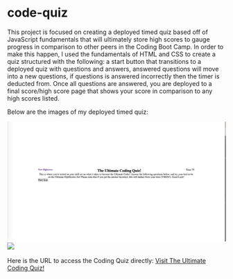 # code-quiz

This project is focused on creating a deployed timed quiz based off of JavaScript fundamentals that will ultimately store high scores to gauge progress in comparison to other peers in the Coding Boot Camp. In order to make this happen, I used the fundamentals of HTML and CSS to create a quiz structured with the following: a start button that transitions to a deployed quiz with questions and answers, answered questions will move into a new questions, if questions is answered incorrectly then the timer is deducted from. Once all questions are answered, you are deployed to a final score/high score page that shows your score in comparison to any high scores listed. 

Below are the images of my deployed timed quiz:

<img src="./assets/images/IMG.png" alt="Image of Coding Quiz Landing Page">
<img src="./assets alt="Image of Coding Quiz Questions">

Here is the URL to access the Coding Quiz directly:
<a href="https://gracetalks.github.io/Cynthia-Career-Portfolio/">Visit The Ultimate Coding Quiz!</a>